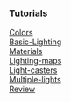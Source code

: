 ### Tutorials
[Colors](https://learnopengl.com/#!Lighting/Colors)<br>
[Basic-Lighting](https://learnopengl.com/#!Lighting/Basic-Lighting)<br>
[Materials](https://learnopengl.com/#!Lighting/Materials)<br>
[Lighting-maps](https://learnopengl.com/#!Lighting/Lighting-maps)<br>
[Light-casters](https://learnopengl.com/#!Lighting/Light-casters)<br>
[Multiple-lights](https://learnopengl.com/#!Lighting/Multiple-lights)<br>
[Review](https://learnopengl.com/#!Lighting/Review)<br>

